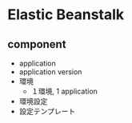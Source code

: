 # Elastic Beanstalk

## component

* application
* application version
* 環境
  * １環境, 1 application
* 環境設定
* 設定テンプレート

